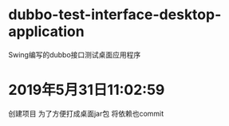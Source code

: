 # dubbo-test-interface-desktop-application
Swing编写的dubbo接口测试桌面应用程序

# 2019年5月31日11:02:59
创建项目 为了方便打成桌面jar包  将依赖也commit


